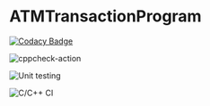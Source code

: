 # ATMTransactionProgram

[![Codacy Badge](https://api.codacy.com/project/badge/Grade/24fdc326980d41f39c2e1059f92b5083)](https://app.codacy.com/gh/stepin105387/ATMTransactionProgram?utm_source=github.com&utm_medium=referral&utm_content=stepin105387/ATMTransactionProgram&utm_campaign=Badge_Grade)

![cppcheck-action](https://github.com/stepin105387/ATMTransactionProgram/workflows/cppcheck-action/badge.svg)

![Unit testing](https://github.com/stepin105387/ATMTransactionProgram/workflows/Unit%20testing/badge.svg)

![C/C++ CI](https://github.com/stepin105387/ATMTransactionProgram/workflows/C/C++%20CI/badge.svg)
